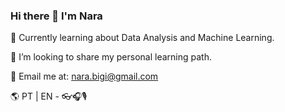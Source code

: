 ### Hi there 👋 I'm Nara


🌱 Currently learning about Data Analysis and Machine Learning.

🤩 I’m looking to share my personal learning path.

📧 Email me at: nara.bigi@gmail.com


🌎 PT | EN - 👓🎧🎙️    

